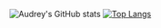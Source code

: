 ![Audrey's GitHub stats](https://github-readme-stats.vercel.app/api?username=audreyfabiola&theme=dracula&show_icons=true)
[![Top Langs](https://github-readme-stats.vercel.app/api/top-langs/?username=audreyfabiola&theme=dracula)](https://github.com/anuraghazra/github-readme-stats)
